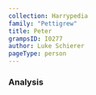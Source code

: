 ```yaml
---
collection: Harrypedia
family: "Pettigrew"
title: Peter
grampsID: I0277
author: Luke Schierer
pageType: person
---
```


### Analysis
